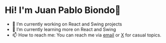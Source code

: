 # Hi! I'm Juan Pablo Biondo👋
- 🔭 I’m currently working on React and Swing projects
- 🌱 I’m currently learning more on React and Swing
- 📫 How to reach me: You can reach me via <a href="mailto:juanpablobiondo@gmail.com" target="_blank">email</a> or <a href="https://x.com/caaylow" target="_blank">X</a> for casual topics.
